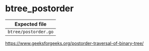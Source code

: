 # btree_postorder

| Expected file        |
| -------------------- |
| `btree/postorder.go` |

https://www.geeksforgeeks.org/postorder-traversal-of-binary-tree/
